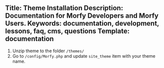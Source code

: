 Title: Theme Installation
Description: Documentation for Morfy Developers and Morfy Users.
Keywords: documentation, development, lessons, faq, cms, questions
Template: documentation
----

1. Unzip theme to the folder ```/themes/```
2. Go to ```/config/Morfy.php``` and update ```site_theme``` item with your theme name.
